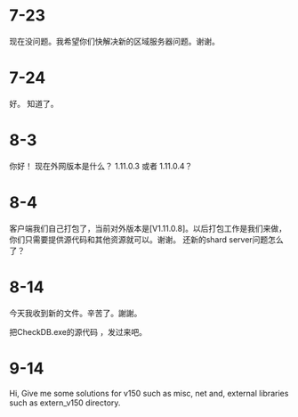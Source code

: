 
# 7-23
现在没问题。我希望你们快解决新的区域服务器问题。谢谢。

# 7-24
好。 知道了。


# 8-3
你好！
现在外网版本是什么？ 1.11.0.3 或者 1.11.0.4？

# 8-4
客户端我们自己打包了，当前对外版本是[V1.11.0.8]。以后打包工作是我们来做，你们只需要提供源代码和其他资源就可以。谢谢。
还新的shard server问题怎么了？

# 8-14
今天我收到新的文件。辛苦了。謝謝。

把CheckDB.exe的源代码 ，发过来吧。

# 9-14
Hi, 
Give me some solutions for v150 such as misc, net and, external libraries such as extern_v150 directory.
